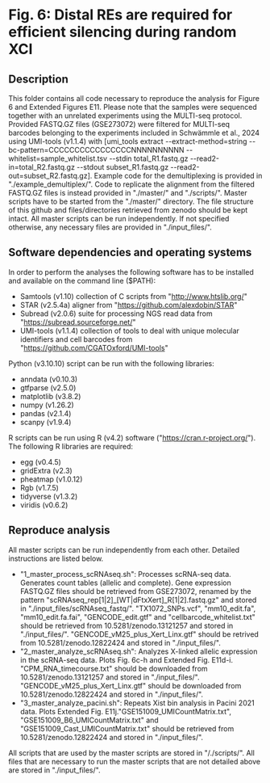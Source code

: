 # Fig. 6: Distal REs are required for efficient silencing during random XCI

## Description
This folder contains all code necessary to reproduce the analysis for Figure 6 and Extended Figures E11. Please note that the samples were sequenced together with an unrelated experiments using the MULTI-seq protocol. Provided FASTQ.GZ files (GSE273072) were filtered for MULTI-seq barcodes belonging to the experiments included in Schwämmle et al., 2024 using UMI-tools (v1.1.4) with [umi_tools extract --extract-method=string --bc-pattern=CCCCCCCCCCCCCCCCNNNNNNNNNN --whitelist=sample_whitelist.tsv --stdin total_R1.fastq.gz --read2-in=total_R2.fastq.gz --stdout subset_R1.fastq.gz --read2-out=subset_R2.fastq.gz]. Example code for the demultiplexing is provided in "./example_demultiplex/". Code to replicate the alignment from the filtered FASTQ.GZ files is instead provided in "./master/" and "./scripts/".  Master scripts have to be started from the "./master/" directory. The file structure of this github and files/directories retrieved from zenodo should be kept intact. All master scripts can be run independently. If not specified otherwise, any necessary files are provided in "./input_files/".


## Software dependencies and operating systems
In order to perform the analyses the following software has to be installed and available on the command line ($PATH):
- Samtools (v1.10) collection of C scripts from "http://www.htslib.org/"
- STAR (v2.5.4a) aligner from "https://github.com/alexdobin/STAR"
- Subread (v2.0.6) suite for processing NGS read data from "https://subread.sourceforge.net/"
- UMI-tools (v1.1.4) collection of tools to deal with unique molecular identifiers and cell barcodes from "https://github.com/CGATOxford/UMI-tools"

Python (v3.10.10) script can be run with the following libraries:
- anndata (v0.10.3)
- gtfparse (v2.5.0)
- matplotlib (v3.8.2)
- numpy (v1.26.2)
- pandas (v2.1.4)
- scanpy (v1.9.4)


R scripts can be run using R (v4.2) software ("https://cran.r-project.org/"). The following R libraries are required:
- egg (v0.4.5)
- gridExtra (v2.3)
- pheatmap (v1.0.12)
- Rgb (v1.7.5)
- tidyverse (v1.3.2)
- viridis (v0.6.2)


## Reproduce analysis
All master scripts can be run independently from each other. Detailed instructions are listed below.

- "1_master_process_scRNAseq.sh": Processes scRNA-seq data. Generates count tables (allelic and complete). Gene expression FASTQ.GZ files should be retrieved from GSE273072, renamed by the pattern "scRNAseq_rep[1|2]_[WT|dFtxXert]_R[1|2].fastq.gz" and stored in "./input_files/scRNAseq_fastq/". "TX1072_SNPs.vcf", "mm10_edit.fa", "mm10_edit.fa.fai", "GENCODE_edit.gtf" and "cellbarcode_whitelist.txt" should be retrieved from 10.5281/zenodo.13121257 and stored in "./input_files/". "GENCODE_vM25_plus_Xert_Linx.gtf" should be retrived from 10.5281/zenodo.12822424 and stored in "./input_files/".
- "2_master_analyze_scRNAseq.sh": Analyzes X-linked allelic expression in the scRNA-seq data. Plots Fig. 6c-h and Extended Fig. E11d-i. "CPM_RNA_timecourse.txt" should be downloaded from 10.5281/zenodo.13121257 and stored in "./input_files/". "GENCODE_vM25_plus_Xert_Linx.gtf" should be downloaded from 10.5281/zenodo.12822424 and stored in "./input_files/".
- "3_master_analyze_pacini.sh": Repeats Xist bin analysis in Pacini 2021 data. Plots Extended Fig. E11j."GSE151009_UMICountMatrix.txt", "GSE151009_B6_UMICountMatrix.txt" and "GSE151009_Cast_UMICountMatrix.txt" should be retrieved from 10.5281/zenodo.12822424 and stored in "./input_files/".

All scripts that are used by the master scripts are stored in "/./scripts/". All files that are necessary to run the master scripts that are not detailed above are stored in "./input_files/".
